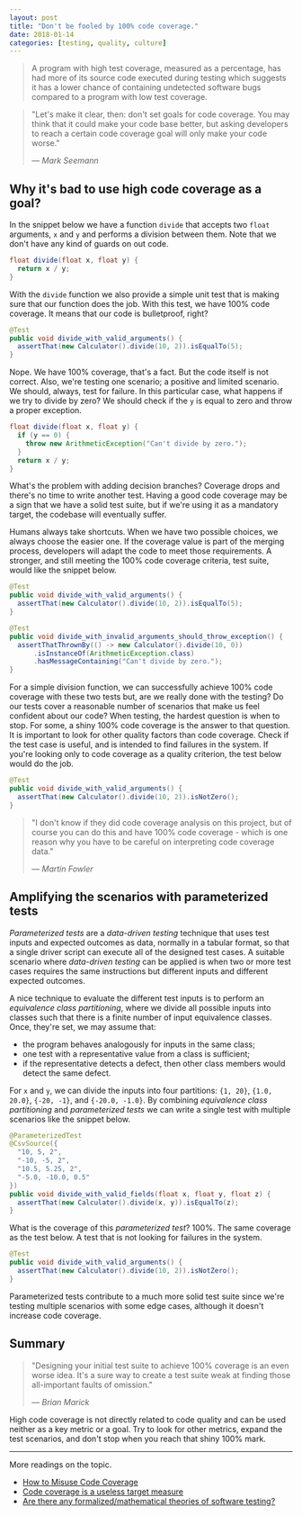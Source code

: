 ```yaml
---
layout: post
title: "Don't be fooled by 100% code coverage."
date: 2018-01-14
categories: [testing, quality, culture]
---
```


> A program with high test coverage, measured as a percentage, has had more of its
source code executed during testing which suggests it has a lower chance of containing
undetected software bugs compared to a program with low test coverage.

> "Let's make it clear, then: don't set goals for code coverage. You may think that
it could make your code base better, but asking developers to reach a certain code
coverage goal will only make your code worse."
>
> &mdash; <cite>Mark Seemann</cite>

## Why it's bad to use high code coverage as a goal?

In the snippet below we have a function `divide` that accepts two `float`
arguments, `x` and `y` and performs a division between them. Note that we don't
have any kind of guards on out code.

```java
float divide(float x, float y) {
  return x / y;
}
```

With the `divide` function we also provide a simple unit test that is making
sure that our function does the job. With this test, we have 100% code coverage.
It means that our code is bulletproof, right?

```java
@Test
public void divide_with_valid_arguments() {
  assertThat(new Calculator().divide(10, 2)).isEqualTo(5);
}
```

Nope. We have 100% coverage, that's a fact. But the code itself is not correct.
Also, we're testing one scenario; a positive and limited scenario. We should,
always, test for failure. In this particular case, what happens if we try to
divide by zero? We should check if the `y` is equal to zero and throw a proper
exception.

```java
float divide(float x, float y) {
  if (y == 0) {
    throw new ArithmeticException("Can't divide by zero.");
  }
  return x / y;
}
```

What's the problem with adding decision branches? Coverage drops and
there's no time to write another test. Having a good code coverage may be a sign
that we have a solid test suite, but if we're using it as a mandatory target,
the codebase will eventually suffer.

Humans always take shortcuts. When we have two possible choices, we always
choose the easier one. If the coverage value is part of the merging process,
developers will adapt the code to meet those requirements. A stronger, and
still meeting the 100% code coverage criteria, test suite, would like the
snippet below.

```java
@Test
public void divide_with_valid_arguments() {
  assertThat(new Calculator().divide(10, 2)).isEqualTo(5);
}

@Test
public void divide_with_invalid_arguments_should_throw_exception() {
  assertThatThrownBy(() -> new Calculator().divide(10, 0))
      .isInstanceOf(ArithmeticException.class)
      .hasMessageContaining("Can't divide by zero.");
}
```

For a simple division function, we can successfully achieve 100% code coverage
with these two tests but, are we really done with the testing? Do our tests
cover a reasonable number of scenarios that make us feel confident about our
code? When testing, the hardest question is when to stop. For some, a shiny
100% code coverage is the answer to that question. It is important to look
for other quality factors than code coverage. Check if the test case is useful,
and is intended to find failures in the system. If you're looking only to code
coverage as a quality criterion, the test below would do the job. 

```java
@Test
public void divide_with_valid_arguments() {
  assertThat(new Calculator().divide(10, 2)).isNotZero();
}
```

> "I don't know if they did code coverage analysis on this project, but of
course you can do this and have 100% code coverage - which is one reason
why you have to be careful on interpreting code coverage data."
>
> &mdash; <cite>Martin Fowler</cite>

## Amplifying the scenarios with parameterized tests

*Parameterized tests* are a *data-driven testing* technique that uses test inputs
and expected outcomes as data, normally in a tabular format, so that a single
driver script can execute all of the designed test cases. A suitable scenario
where *data-driven testing* can be applied is when two or more test cases requires
the same instructions but different inputs and different expected outcomes.

A nice technique to evaluate the different test inputs is to perform an
*equivalence class partitioning*, where we divide all possible inputs into
classes such that there is a finite number of input equivalence classes. Once,
they're set, we may assume that:
* the program behaves analogously for inputs in the same class;
* one test with a representative value from a class is sufficient;
* if the representative detects a defect, then other class members would detect the same defect.

For `x` and `y`, we can divide the inputs into four partitions: `{1, 20}`,
`{1.0, 20.0}`, `{-20, -1}`, and `{-20.0, -1.0}`. By combining
*equivalence class partitioning* and *parameterized tests* we can write
a single test with multiple scenarios like the snippet below.

```java
@ParameterizedTest
@CsvSource({
  "10, 5, 2",
  "-10, -5, 2",
  "10.5, 5.25, 2",
  "-5.0, -10.0, 0.5"
})
public void divide_with_valid_fields(float x, float y, float z) {
  assertThat(new Calculator().divide(x, y)).isEqualTo(z);
}
```

What is the coverage of this *parameterized test*? 100%. The same coverage
as the test below. A test that is not looking for failures in the system.

```java
@Test
public void divide_with_valid_arguments() {
  assertThat(new Calculator().divide(10, 2)).isNotZero();
}
```

Parameterized tests contribute to a much more solid test suite since we're
testing multiple scenarios with some edge cases, although it doesn't increase
code coverage.

## Summary

> "Designing your initial test suite to achieve 100% coverage is an even worse
idea. It's a sure way to create a test suite weak at finding those all-important
faults of omission."
>
> &mdash; <cite>Brian Marick</cite>

High code coverage is not directly related to code quality and can be used
neither as a key metric or a goal. Try to look for other metrics, expand the test
scenarios, and don't stop when you reach that shiny 100% mark.

---

More readings on the topic.
- [How to Misuse Code Coverage](http://www.exampler.com/testing-com/writings/coverage.pdf)
- [Code coverage is a useless target measure](http://blog.ploeh.dk/2015/11/16/code-coverage-is-a-useless-target-measure/)
- [Are there any formalized/mathematical theories of software testing?](https://softwareengineering.stackexchange.com/questions/216301/are-there-any-formalized-mathematical-theories-of-software-testing)
